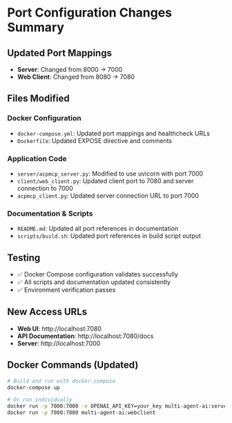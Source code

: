 # Port Configuration Changes Summary

## Updated Port Mappings
- **Server**: Changed from 8000 → 7000
- **Web Client**: Changed from 8080 → 7080

## Files Modified

### Docker Configuration
- `docker-compose.yml`: Updated port mappings and healthcheck URLs
- `Dockerfile`: Updated EXPOSE directive and comments

### Application Code
- `server/acpmcp_server.py`: Modified to use uvicorn with port 7000
- `client/web_client.py`: Updated client port to 7080 and server connection to 7000
- `acpmcp_client.py`: Updated server connection URL to port 7000

### Documentation & Scripts
- `README.md`: Updated all port references in documentation
- `scripts/build.sh`: Updated port references in build script output

## Testing
- ✅ Docker Compose configuration validates successfully
- ✅ All scripts and documentation updated consistently
- ✅ Environment verification passes

## New Access URLs
- **Web UI**: http://localhost:7080
- **API Documentation**: http://localhost:7080/docs
- **Server**: http://localhost:7000

## Docker Commands (Updated)
```bash
# Build and run with docker-compose
docker-compose up

# Or run individually
docker run -p 7000:7000 -e OPENAI_API_KEY=your_key multi-agent-ai:server
docker run -p 7080:7080 multi-agent-ai:webclient
```
